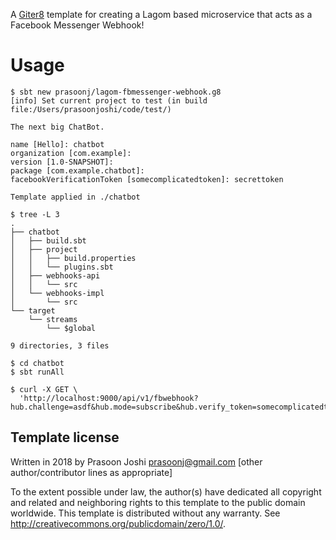 A [Giter8][g8] template for creating a Lagom based microservice that acts as a Facebook Messenger Webhook!

# Usage

```
$ sbt new prasoonj/lagom-fbmessenger-webhook.g8
[info] Set current project to test (in build file:/Users/prasoonjoshi/code/test/)

The next big ChatBot.

name [Hello]: chatbot  
organization [com.example]:
version [1.0-SNAPSHOT]:
package [com.example.chatbot]:
facebookVerificationToken [somecomplicatedtoken]: secrettoken

Template applied in ./chatbot

$ tree -L 3
.
├── chatbot
│   ├── build.sbt
│   ├── project
│   │   ├── build.properties
│   │   └── plugins.sbt
│   ├── webhooks-api
│   │   └── src
│   └── webhooks-impl
│       └── src
└── target
    └── streams
        └── $global

9 directories, 3 files

$ cd chatbot
$ sbt runAll

$ curl -X GET \
  'http://localhost:9000/api/v1/fbwebhook?hub.challenge=asdf&hub.mode=subscribe&hub.verify_token=somecomplicatedtoken'

```

Template license
----------------
Written in 2018 by Prasoon Joshi prasoonj@gmail.com
[other author/contributor lines as appropriate]

To the extent possible under law, the author(s) have dedicated all copyright and related
and neighboring rights to this template to the public domain worldwide.
This template is distributed without any warranty. See <http://creativecommons.org/publicdomain/zero/1.0/>.

[g8]: http://www.foundweekends.org/giter8/
